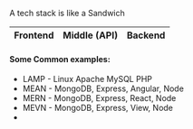 A tech stack is like a Sandwich 

| Frontend | Middle (API) | Backend |
|------------| ---------- | ------|


#### Some Common examples: 
- LAMP - Linux Apache MySQL PHP
- MEAN - MongoDB, Express, Angular, Node
- MERN - MongoDB, Express, React, Node
- MEVN - MongoDB, Express, View, Node
- 


